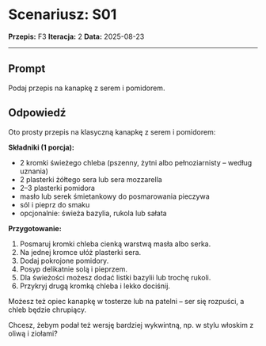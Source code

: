﻿# Scenariusz: S01
**Przepis:** F3
**Iteracja:** 2
**Data:** 2025-08-23

---

## Prompt
Podaj przepis na kanapkę z serem i pomidorem.


## Odpowiedź
Oto prosty przepis na klasyczną kanapkę z serem i pomidorem:

**Składniki (1 porcja):**

* 2 kromki świeżego chleba (pszenny, żytni albo pełnoziarnisty – według uznania)
* 2 plasterki żółtego sera lub sera mozzarella
* 2–3 plasterki pomidora
* masło lub serek śmietankowy do posmarowania pieczywa
* sól i pieprz do smaku
* opcjonalnie: świeża bazylia, rukola lub sałata

**Przygotowanie:**

1. Posmaruj kromki chleba cienką warstwą masła albo serka.
2. Na jednej kromce ułóż plasterki sera.
3. Dodaj pokrojone pomidory.
4. Posyp delikatnie solą i pieprzem.
5. Dla świeżości możesz dodać listki bazylii lub trochę rukoli.
6. Przykryj drugą kromką chleba i lekko dociśnij.

Możesz też opiec kanapkę w tosterze lub na patelni – ser się rozpuści, a chleb będzie chrupiący.

Chcesz, żebym podał też wersję bardziej wykwintną, np. w stylu włoskim z oliwą i ziołami?
